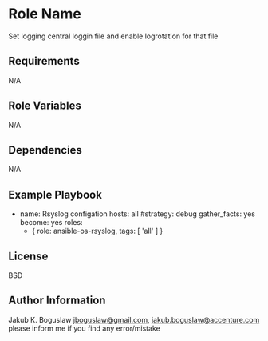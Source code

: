 Role Name
=========

Set logging central loggin file and enable logrotation for that file

Requirements
------------

N/A

Role Variables
--------------

N/A

Dependencies
------------

N/A

Example Playbook
----------------

- name: Rsyslog configation
  hosts: all
  #strategy: debug
  gather_facts: yes
  become: yes
  roles:
    - { role: ansible-os-rsyslog, tags: [ 'all' ] }

License
-------

BSD

Author Information
------------------

Jakub K. Boguslaw <jboguslaw@gmail.com>, <jakub.boguslaw@accenture.com> please inform me if you find any error/mistake